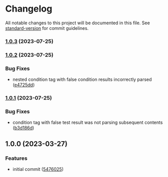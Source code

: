 # Changelog

All notable changes to this project will be documented in this file. See [standard-version](https://github.com/conventional-changelog/standard-version) for commit guidelines.

### [1.0.3](https://github.com/marcospont/js-template-parser/compare/v1.0.2...v1.0.3) (2023-07-25)

### [1.0.2](https://github.com/marcospont/js-template-parser/compare/v1.0.1...v1.0.2) (2023-07-25)


### Bug Fixes

* nested condition tag with false condition results incorrectly parsed ([e4725dd](https://github.com/marcospont/js-template-parser/commit/e4725dd2ee90343111aa1f01df3780fb1e933ae5))

### [1.0.1](https://github.com/marcospont/js-template-parser/compare/v1.0.0...v1.0.1) (2023-07-25)


### Bug Fixes

* condition tag with false test result was not parsing subsequent contents ([b3d186d](https://github.com/marcospont/js-template-parser/commit/b3d186d25e738f828a7421a56f1b19e3e74eb6fd))

## 1.0.0 (2023-03-27)


### Features

* initial commit ([5476025](https://github.com/marcospont/js-template-parser/commit/5476025f2a8374dfeef99bf6f4ba02717549d298))
